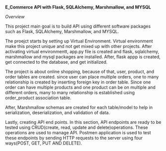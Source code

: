 **E_Commerce API with Flask, SQLAlchemy, Marshmallow, and MYSQL**

*Overview*

This project main goal is to build API using different software packages such as Flask, SQLAlchemy, Marshmallow, and MYSQL. 

The proejct starts by setting up Virtual Environment. Virtual environment make this project unique and not get mixed up with other projects. After activating virtual environmentt, app.py file is created and flask, sqlalchemy, marshmallow and mysql packages are installed. After, flask appp is created, get connected to the database, and get initialized.

The project is about online shopping, because of that, user, product, and order tables are created. since user can place multiple orders, one to many relationship is created by inserting foreign key in order table. Since one order can have multiple products and one product can be on multiple and different orders, many to many relationship is established using order_product association table.

After, Marshmallow schemas are created for each table/model to help in serialization, deserialization, and validation of data.

Lastly, creating API end points. In this section, API endpoints are ready to be tested using CRUD(create, read, update and delete)operations. These operations are used to manage API. Postmen application is used to test these endpoints by sending HTTP requests to the server using four ways(POST, GET, PUT AND DELETE).